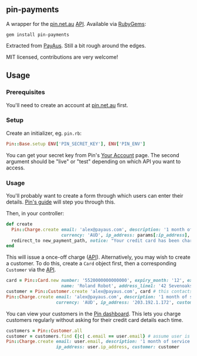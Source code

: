 ## pin-payments

A wrapper for the [pin.net.au](https://pin.net.au/) [API](https://pin.net.au/docs/api). Available via [RubyGems](http://rubygems.org/gems/pin-payments):

    gem install pin-payments

Extracted from [PayAus](http://www.payaus.com/). Still a bit rough around the edges.

MIT licensed, contributions are very welcome!

## Usage

### Prerequisites

You'll need to create an account at [pin.net.au](https://pin.net.au/) first.

### Setup

Create an initializer, eg. `pin.rb`:

```ruby
Pin::Base.setup ENV['PIN_SECRET_KEY'], ENV['PIN_ENV']
```

You can get your secret key from Pin's [Your Account](https://dashboard.pin.net.au/account) page. The second argument should be "live" or "test" depending on which API you want to access.

### Usage

You'll probably want to create a form through which users can enter their details. [Pin's guide](https://pin.net.au/docs/guides/payment-forms) will step you through this.

Then, in your controller:

```ruby
def create
  Pin::Charge.create email: 'alex@payaus.com', description: '1 month of service', amount: 19900,
                     currency: 'AUD', ip_address: params[:ip_address], card_token: params[:card_token]
  redirect_to new_payment_path, notice: "Your credit card has been charged"
end
```

This will issue a once-off charge ([API](https://pin.net.au/docs/api/charges)). Alternatively, you may wish to create a customer. To do this, create a `Card` object first, then a corresponding `Customer` via the [API](https://pin.net.au/docs/api/customers).

```ruby
card = Pin::Card.new number: '5520000000000000', expiry_month: '12', expiry_year: '2014', cvc: '123',
                     name: 'Roland Robot', address_line1: '42 Sevenoaks St', address_city: 'Lathlain', address_postcode: '6454', address_state: 'WA', address_country: 'Australia'
customer = Pin::Customer.create 'alex@payaus.com', card # this contacts the API
Pin::Charge.create email: 'alex@payaus.com', description: '1 month of service', amount: 19900,
                   currency: 'AUD', ip_address: '203.192.1.172', customer: customer # shorthand for customer_token: customer.token
```

You can view your customers in the [Pin dashboard](https://dashboard.pin.net.au/test/customers). This lets you charge customers regularly without asking for their credit card details each time.

```ruby
customers = Pin::Customer.all
customer = customers.find {|c| c.email == user.email} # assume user is the user you are trying to charge
Pin::Charge.create email: user.email, description: '1 month of service', amount: 19900, currency: 'AUD',
                   ip_address: user.ip_address, customer: customer
```